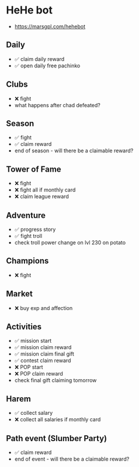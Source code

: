 # HeHe bot

- <https://marsgpl.com/hehebot>

## Daily

- ✅ claim daily reward
- ✅ open daily free pachinko

## Clubs

- ❌ fight
- what happens after chad defeated?

## Season

- ✅ fight
- ✅ claim reward
- end of season - will there be a claimable reward?

## Tower of Fame

- ❌ fight
- ❌ fight all if monthly card
- ❌ claim league reward

## Adventure

- ✅ progress story
- ✅ fight troll
- check troll power change on lvl 230 on potato

## Champions

- ❌ fight

## Market

- ❌ buy exp and affection

## Activities

- ✅ mission start
- ✅ mission claim reward
- ✅ mission claim final gift
- ✅ contest claim reward
- ❌ POP start
- ❌ POP claim reward
- check final gift claiming tomorrow

## Harem

- ✅ collect salary
- ❌ collect all salaries if monthly card

## Path event (Slumber Party)

- ✅ claim reward
- end of event - will there be a claimable reward?
